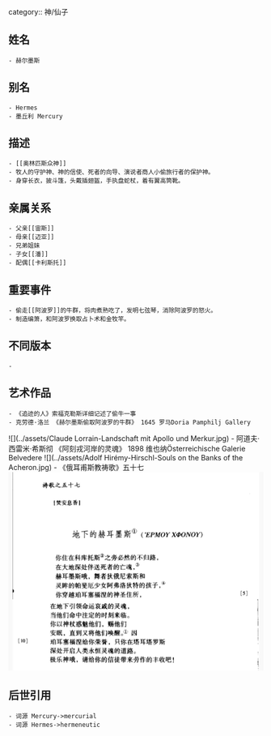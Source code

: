 category:: 神/仙子
## 姓名
	- 赫尔墨斯
## 别名
	- Hermes
	- 墨丘利 Mercury
## 描述
	- [[奥林匹斯众神]]
	- 牧人的守护神、神的信使、死者的向导、演说者商人小偷旅行者的保护神。
	- 身穿长衣，披斗篷，头戴插翅盔，手执盘蛇杖，着有翼高筒靴。
## 亲属关系
	- 父亲[[宙斯]]
	- 母亲[[迈亚]]
	- 兄弟姐妹
	- 子女[[潘]]
	- 配偶[[卡利斯托]]
## 重要事件
	- 偷走[[阿波罗]]的牛群，将肉煮熟吃了，发明七弦琴，消除阿波罗的怒火。
	- 制造编箫，和阿波罗换取占卜术和金牧竿。
## 不同版本
	-
## 艺术作品
	- 《追迹的人》索福克勒斯详细记述了偷牛一事
	- 克劳德·洛兰 《赫尔墨斯偷取阿波罗的牛群》 1645 罗马Doria Pamphilj Gallery
 ![](../assets/Claude Lorrain-Landschaft mit Apollo und Merkur.jpg)
	- 阿道夫·西雷米·希斯彻 《阿刻戎河岸的灵魂》 1898 维也纳Österreichische Galerie Belvedere
 ![](../assets/Adolf Hirémy-Hirschl-Souls on the Banks of the Acheron.jpg)
	- 《俄耳甫斯教祷歌》五十七
 ![](../assets/《俄耳甫斯教祷歌》五十七.jpeg)
## 后世引用
	- 词源 Mercury->mercurial
	- 词源 Hermes->hermeneutic
